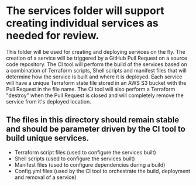 # The services folder will support creating individual services as needed for review.

 This folder will be used for creating and deploying services on the fly.  The creation of a service will be triggered by a GitHub Pull Request on a source code repository. The CI tool will perform the build of the services based on a combination of Terraform scripts, Shell scripts and manifest files that will determine how the service is built and where it is deployed.  Each service will have a unique Terraform state file stored in an AWS S3 bucket with the Pull Request in the file name.  The CI tool will also perform a Terraform "destroy" when the Pull Request is closed and will completely remove the service from it's deployed location.

##  The files in this directory should remain stable and should be parameter driven by the CI tool to build unique services. 

- Terraform script files    (used to configure the services built)
- Shell scripts             (used to configure the services built)
- Manifest files            (used to configure dependencies during a build)
- Config.yml files          (used by the CI tool to orchestrate the build, deployment and removal of a service)
